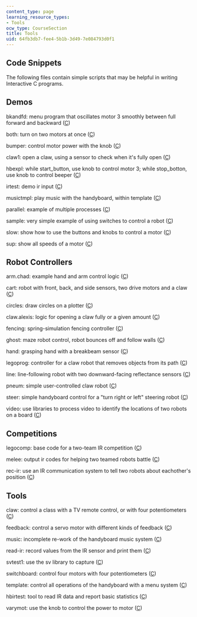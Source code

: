 ```yaml
---
content_type: page
learning_resource_types:
- Tools
ocw_type: CourseSection
title: Tools
uid: 64fb3db7-fee4-5b1b-3d49-7e084793d0f1
---
```


Code Snippets
-------------

The following files contain simple scripts that may be helpful in writing Interactive C programs.

Demos
-----

bkandfd: menu program that oscillates motor 3 smoothly between full forward and backward ([C](./resolveuid/fdb93548211158a9a60a28a54314e5de))

both: turn on two motors at once ([C](./resolveuid/367c714eca84490287377b1904f0a4ca))

bumper: control motor power with the knob ([C](./resolveuid/9419d80f8a07b21fae3fa4e574e277ee))

claw1: open a claw, using a sensor to check when it's fully open ([C](./resolveuid/7d2132cb07cbd24b339ae23a0209e804))

hbexpl: while start\_button, use knob to control motor 3; while stop\_botton, use knob to control beeper ([C](./resolveuid/1dff838c7aec0abc3c1d71ed7c9fceef))

irtest: demo ir input ([C](./resolveuid/aa6e9ec7379cbbf132fda0706324294a))

musictmpl: play music with the handyboard, within template ([C](./resolveuid/9f6600ee25b1645bd4cdab5f71677b0f))

parallel: example of multiple processes ([C](./resolveuid/a91498760d100e8f1e7a1e78d7e74f00))

sample: very simple example of using switches to control a robot ([C](./resolveuid/049f2fc4598925bd949d63a8b5726405))

slow: show how to use the buttons and knobs to control a motor ([C](./resolveuid/e6f177c55bee3a3a46b0c55e1047102c))

sup: show all speeds of a motor ([C](./resolveuid/58a201fd8f29424859349cbd5c0400b3))

Robot Controllers
-----------------

arm.chad: example hand and arm control logic ([C](./resolveuid/2c25e5de38a3bb0b19bb7465b5434da2))

cart: robot with front, back, and side sensors, two drive motors and a claw ([C](./resolveuid/8c0dc11e71d4d6f46efe6f77b36e953f))

circles: draw circles on a plotter ([C](./resolveuid/c496c37140600f2e85d94e9335f3542f))

claw.alexis: logic for opening a claw fully or a given amount ([C](./resolveuid/93a7133036d83e4f7af028be47f36b9b))

fencing: spring-simulation fencing controller ([C](./resolveuid/80b8ebfba8dd7e3dee49e7eee2bb5259))

ghost: maze robot control, robot bounces off and follow walls ([C](./resolveuid/71e53a93297dc04f893e7535d9672f46))

hand: grasping hand with a breakbeam sensor ([C](./resolveuid/42673aefb4883887d0dbc1cea261ac47))

legoprog: controller for a claw robot that removes objects from its path ([C](./resolveuid/d97c48d2f3b6c6d3f760d4c0a626778b))

line: line-following robot with two downward-facing reflectance sensors ([C](./resolveuid/63de899800fc0c3e6fb32fc9b3ce1cfd))

pneum: simple user-controlled claw robot ([C](./resolveuid/8c52d97b5bfe37e90bfc3ae34bdeb076))

steer: simple handyboard control for a "turn right or left" steering robot ([C](./resolveuid/1539d39f0794ff5adb654a72f46e3a27))

video: use libraries to process video to identify the locations of two robots on a board ([C](./resolveuid/bc9502d4e96764c6924d581f21e4c2c1))

Competitions
------------

legocomp: base code for a two-team IR competition ([C](./resolveuid/485dc17f7adf7ecb69224dc7166be247))

melee: output ir codes for helping two teamed robots battle ([C](./resolveuid/c3f929ab711415f8e2cfbca3da9bce2e))

rec-ir: use an IR communication system to tell two robots about eachother's position ([C](./resolveuid/b3d41444bdcbb8d898b576cc1e983160))

Tools
-----

claw: control a class with a TV remote control, or with four potentiometers ([C](./resolveuid/87e6d23230f8bbb1ba244483e01e2709))

feedback: control a servo motor with different kinds of feedback ([C](./resolveuid/e1894bb519471d89aa31061f30ffd036))

music: incomplete re-work of the handyboard music system ([C](./resolveuid/defc736334791ab0a73b9e4ee90a185c))

read-ir: record values from the IR sensor and print them ([C](./resolveuid/7fd8360de7c554818b3b370e4550f95f))

svtest1: use the sv library to capture ([C](./resolveuid/e5ce841d459e8d1b05624a8c4b5f6c04))

switchboard: control four motors with four potentiometers ([C](./resolveuid/edcde4c29fad009eabb04b15d6e2f317))

template: control all operations of the handyboard with a menu system ([C](./resolveuid/af6b93fbb85f29296aae3659d896d214))

hbirtest: tool to read IR data and report basic statistics ([C](./resolveuid/f494e6324e55685ba2459976a21cc319))

varymot: use the knob to control the power to motor ([C](./resolveuid/3607925b39f7e9763c325742f012b69f))